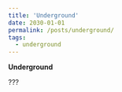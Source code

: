 ```yaml
---
title: 'Underground'
date: 2030-01-01
permalink: /posts/underground/
tags:
  - underground
---
```


**Underground**

???
